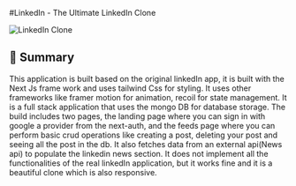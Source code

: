 #LinkedIn - The Ultimate LinkedIn Clone

![LinkedIn Clone](https://i.ibb.co/D5vF36x/linkedIn.png)

## 📣 Summary
This application is built based on the original linkedIn app, it is built with the Next Js frame work and uses tailwind Css for styling. It uses other frameworks like framer motion for animation, recoil for state management. It is a full stack application that uses the mongo DB for database storage. The build includes two pages, the landing page where you can sign in with google a provider from the next-auth, and the feeds page where you can perform basic crud operations like creating a post, deleting your post and seeing all the post in the db. It also fetches data from an external api(News api) to populate the linkedin news section. It does not implement all the functionalities of the real linkedIn application, but it works fine and it is a beautiful clone which is also responsive.